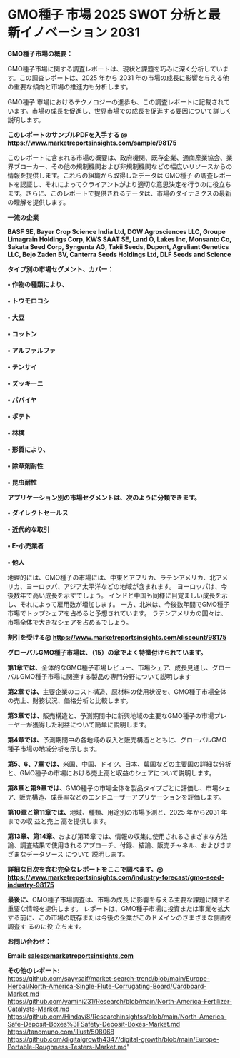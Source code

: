# GMO種子 市場 2025 SWOT 分析と最新イノベーション 2031

<strong><b>GMO種子市場の概要：</b></strong>

GMO種子市場に関する調査レポートは、現状と課題を巧みに深く分析しています。この調査レポートは、2025 年から 2031 年の市場の成長に影響を与える他の重要な傾向と市場の推進力も分析します。

GMO種子 市場におけるテクノロジーの進歩も、この調査レポートに記載されています。市場の成長を促進し、世界市場での成長を促進する要因について詳しく説明します。

<strong>このレポートのサンプルPDFを入手する @ <a href=https://www.marketreportsinsights.com/sample/98175>https://www.marketreportsinsights.com/sample/98175</a></strong>

このレポートに含まれる市場の概要は、政府機関、既存企業、通商産業協会、業界ブローカー、その他の規制機関および非規制機関などの幅広いリソースからの情報を提供します。これらの組織から取得したデータは GMO種子 の調査レポートを認証し、それによってクライアントがより適切な意思決定を行うのに役立ちます。さらに、このレポートで提供されるデータは、市場のダイナミクスの最新の理解を提供します。

<strong>一流の企業</strong>

<strong><b>BASF SE, Bayer Crop Science India Ltd, DOW Agrosciences LLC, Groupe Limagrain Holdings Corp, KWS SAAT SE, Land O, Lakes Inc, Monsanto Co, Sakata Seed Corp, Syngenta AG, Takii Seeds, Dupont, Agreliant Genetics LLC, Bejo Zaden BV, Canterra Seeds Holdings Ltd, DLF Seeds and Science</b></strong>

<strong><b>タイプ別の市場セグメント、カバー：</b></strong>

<strong>• 作物の種類により、<br><br>• トウモロコシ<br><br>• 大豆<br><br>• コットン<br><br>• アルファルファ<br><br>• テンサイ<br><br>• ズッキーニ<br><br>• パパイヤ<br><br>• ポテト<br><br>• 林檎<br><br>• 形質により、<br><br>• 除草剤耐性<br><br>• 昆虫耐性</strong>

<strong><b>アプリケーション別の市場セグメントは、次のように分類できます。</b></strong>

<strong>• ダイレクトセールス<br><br>• 近代的な取引<br><br>• E-小売業者<br><br>• 他人</strong>

 地理的には、GMO種子の市場には、中東とアフリカ、ラテンアメリカ、北アメリカ、ヨーロッパ、アジア太平洋などの地域が含まれます。 ヨーロッパは、今後数年で高い成長を示すでしょう。 インドと中国も同様に目覚ましい成長を示し、それによって雇用数が増加します。 一方、北米は、今後数年間でGMO種子市場でトップシェアを占めると予想されています。 ラテンアメリカの国々は、市場全体で大きなシェアを占めるでしょう。

<strong>割引を受ける@ <a href=https://www.marketreportsinsights.com/discount/98175>https://www.marketreportsinsights.com/discount/98175</a></strong>

<strong><b>グローバルGMO種子市場は、（15）の章でよく特徴付けられています。</b></strong>

<strong><b>第</b></strong><strong><b>1章では、</b></strong>全体的なGMO種子市場レビュー、市場シェア、成長見通し、グローバルGMO種子市場に関連する製品の専門分野について説明します

<strong><b>第2章では、</b></strong>主要企業のコスト構造、原材料の使用状況を、GMO種子市場全体の売上、財務状況、価格分析と比較します。

<strong><b>第3章では、</b></strong>販売構造と、予測期間中に新興地域の主要なGMO種子の市場プレーヤーが獲得した利益について簡単に説明します。

<strong><b>第4章では、</b></strong>予測期間中の各地域の収入と販売構造とともに、グローバルGMO種子市場の地域分析を示します。

<strong><b>第5、6、7章では、</b></strong>米国、中国、ドイツ、日本、韓国などの主要国の詳細な分析と、GMO種子の市場における売上高と収益のシェアについて説明します。

<strong><b>第8章と第9章では、</b></strong>GMO種子の市場全体を製品タイプごとに評価し、市場シェア、販売構造、成長率などのエンドユーザーアプリケーションを評価します。

<strong><b>第10章と第11章では、</b></strong>地域、種類、用途別の市場予測と、2025 年から2031 年までの収 益と売上 高を提供します。

<strong><b>第13章、第14章、</b></strong>および第15章では、情報の収集に使用されるさまざまな方法論、調査結果で使用されるアプローチ、付録、結論、販売チャネル、およびさまざまなデータソース について 説明します。

<strong>詳細な目次を含む完全なレポートをここで調べます。@ <a href=https://www.marketreportsinsights.com/industry-forecast/gmo-seed-industry-98175>https://www.marketreportsinsights.com/industry-forecast/gmo-seed-industry-98175</a></strong>

<strong><b>最後に、</b></strong>GMO種子市場調査は、市場の成長 に影響を</a>与える主要な課題に関する重要な情報を提供します。 レポートは、GMO種子市場に投資または事業を拡大する前に、この市場の既存または今後の企業がこのドメインのさまざまな側面を調査す るのに役 立ちます。

<strong><b>お問い合わせ：</b></strong>

<strong>Email: </strong><a href=mailto:sales@marketreportsinsights.com><strong>sales@marketreportsinsights.com</strong></a>

<strong>その他のレポート:</strong>
<br>
<a href=https://github.com/sayysaif/market-search-trend/blob/main/Europe-Herbal/North-America-Single-Flute-Corrugating-Board/Cardboard-Market.md>https://github.com/sayysaif/market-search-trend/blob/main/Europe-Herbal/North-America-Single-Flute-Corrugating-Board/Cardboard-Market.md</a>
<br>
<a href=https://github.com/yamini231/Research/blob/main/North-America-Fertilizer-Catalysts-Market.md>https://github.com/yamini231/Research/blob/main/North-America-Fertilizer-Catalysts-Market.md</a>
<br>
<a href=https://github.com/Hindavi8/Researchinsightss/blob/main/North-America-Safe-Deposit-Boxes%3FSafety-Deposit-Boxes-Market.md>https://github.com/Hindavi8/Researchinsightss/blob/main/North-America-Safe-Deposit-Boxes%3FSafety-Deposit-Boxes-Market.md</a>
<br>
<a href=https://tanomuno.com/illust/508068>https://tanomuno.com/illust/508068</a>
<br>
<a href=https://github.com/digitalgrowth4347/digital-growth/blob/main/Europe-Portable-Roughness-Testers-Market.md>https://github.com/digitalgrowth4347/digital-growth/blob/main/Europe-Portable-Roughness-Testers-Market.md</a>"
